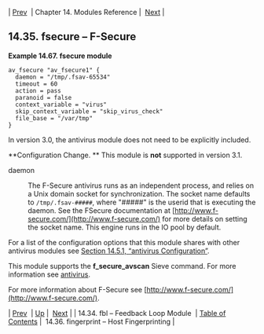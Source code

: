 | [Prev](modules.fbl)  | Chapter 14. Modules Reference |  [Next](modules.host_fingerprint.php) |

## 14.35. fsecure – F-Secure

<a class="indexterm" name="idp20041616"></a><a name="idp20043248"></a>

**Example 14.67. fsecure module**

```
av_fsecure "av_fsecure1" {
  daemon = "/tmp/.fsav-65534"
  timeout = 60
  action = pass
  paranoid = false
  context_variable = "virus"
  skip_context_variable = "skip_virus_check"
  file_base = "/var/tmp"
}
```

In version 3.0, the antivirus module does not need to be explicitly included.

**Configuration Change. ** This module is **not** supported in version 3.1.

<dl class="variablelist">

<dt>daemon</dt>

<dd>

The F-Secure antivirus runs as an independent process, and relies on a Unix domain socket for synchronization. The socket name defaults to `/tmp/.fsav-#####`, where "#####" is the userid that is executing the daemon. See the FSecure documentation at [http://www.f-secure.com/](http://www.f-secure.com/) for more details on setting the socket name. This engine runs in the IO pool by default.

</dd>

</dl>

For a list of the configuration options that this module shares with other antivirus modules see [Section 14.5.1, “antivirus Configuration”](modules.antivirus#modules.antivirus.configuration "14.5.1. antivirus Configuration").

This module supports the **f_secure_avscan** Sieve command. For more information see [antivirus](sieve.ref.antivirus "antivirus").

For more information about F-Secure see [http://www.f-secure.com/](http://www.f-secure.com/).

| [Prev](modules.fbl)  | [Up](modules.php) |  [Next](modules.host_fingerprint.php) |
| 14.34. fbl – Feedback Loop Module  | [Table of Contents](index) |  14.36. fingerprint – Host Fingerprinting |
